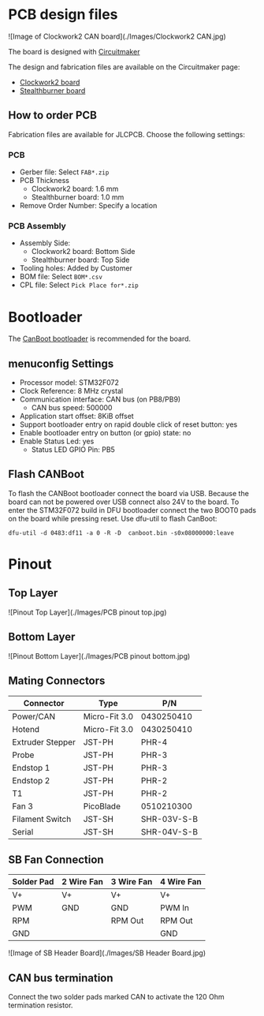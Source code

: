 # PCB design files 

![Image of Clockwork2 CAN board](./Images/Clockwork2 CAN.jpg)

The board is designed with [Circuitmaker](https://www.altium.com/circuitmaker)

The design and fabrication files are available on the Circuitmaker page:

* [Clockwork2 board](https://workspace.circuitmaker.com/Projects/Details/Telekatz/Clockwork2-CAN-Silentstepstick-Rev-C)
* [Stealthburner board](https://workspace.circuitmaker.com/Projects/Details/Telekatz/SB-Headerboard-Rev-B)

## How to order PCB

Fabrication files are available for JLCPCB. Choose the following settings:

### PCB

* Gerber file: Select `FAB*.zip`
* PCB Thickness
  * Clockwork2 board: 1.6 mm
  * Stealthburner board: 1.0 mm
* Remove Order Number: Specify a location

### PCB Assembly

* Assembly Side:
  * Clockwork2 board: Bottom Side
  * Stealthburner board: Top Side
* Tooling holes: Added by Customer
* BOM file: Select `BOM*.csv`
* CPL file: Select `Pick Place for*.zip`

# Bootloader

The [CanBoot bootloader](https://github.com/Arksine/CanBoot) is recommended for the board.

## menuconfig Settings

* Processor model: STM32F072
* Clock Reference: 8 MHz crystal
* Communication interface: CAN bus (on PB8/PB9)
  * CAN bus speed: 500000
* Application start offset: 8KiB offset
* Support bootloader entry on rapid double click of reset button: yes
* Enable bootloader entry on button (or gpio) state: no
* Enable Status Led: yes
  * Status LED GPIO Pin: PB5

## Flash CANBoot
  
To flash the CANBoot bootloader connect the board via USB. Because the board can not be powered over USB connect also 24V to the board. To enter the STM32F072 build in DFU bootloader connect the two BOOT0 pads on the board while pressing reset. Use dfu-util to flash CanBoot:

`dfu-util -d 0483:df11 -a 0 -R -D  canboot.bin -s0x08000000:leave`

# Pinout

## Top Layer

![Pinout Top Layer](./Images/PCB pinout top.jpg)

## Bottom Layer

![Pinout Bottom Layer](./Images/PCB pinout bottom.jpg)

## Mating Connectors

| Connector | Type | P/N |
| --------- | ---- | --- |
| Power/CAN | Micro-Fit 3.0 | 0430250410 |
| Hotend | Micro-Fit 3.0 | 0430250410 |
| Extruder Stepper | JST-PH | PHR-4 |
| Probe | JST-PH | PHR-3 |
| Endstop 1 | JST-PH | PHR-3 |
| Endstop 2 | JST-PH | PHR-2 |
| T1 | JST-PH | PHR-2 |
| Fan 3 | PicoBlade | 0510210300 |
| Filament Switch | JST-SH | SHR-03V-S-B |
| Serial | JST-SH | SHR-04V-S-B |
  
## SB Fan Connection

| Solder Pad | 2 Wire Fan | 3 Wire Fan | 4 Wire Fan |
| ---------- | ---------- | ---------- |----------- |
| V+         | V+         |  V+        | V+         |
| PWM        | GND        |  GND       | PWM In     |
| RPM        |            |  RPM Out   | RPM Out    |
| GND        |            |            | GND        |

![Image of SB Header Board](./Images/SB Header Board.jpg)

## CAN bus termination

Connect the two solder pads marked CAN to activate the 120 Ohm termination resistor.
